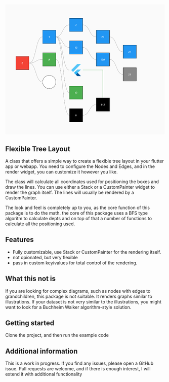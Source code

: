 <!--
This README describes the package. If you publish this package to pub.dev,
this README's contents appear on the landing page for your package.

For information about how to write a good package README, see the guide for
[writing package pages](https://dart.dev/guides/libraries/writing-package-pages).

For general information about developing packages, see the Dart guide for
[creating packages](https://dart.dev/guides/libraries/create-library-packages)
and the Flutter guide for
[developing packages and plugins](https://flutter.dev/developing-packages).
-->



<img src="https://github.com/vento007/flexible_tree_layout/blob/master/doc/images/ftl.png" width="540" >

## Flexible Tree Layout

A class that offers a simple way to create a flexible tree layout in your flutter app or webapp. You need to configure the Nodes and Edges, and in the render widget, you can customize it however you like. 

The class will calculate all coordinates used for positioning the boxes and draw the lines. You can use either a Stack or a CustomPainter widget to render the graph itself. The lines will usually be rendered by a CustomPainter. 

The look and feel is completely up to you, as the core function of this package is to do the math. the core of this package uses a BFS type algoritm to calculate depts and on top of that a number of functions to calculate all the positioning used. 

## Features

- Fully customizable, use Stack or CustomPainter for the rendering itself.
- not opionated, but very flexible
- pass in custom key/values for total control of the rendering.

## What this not is

If you are looking for complex diagrams, such as nodes with edges to grandchildren, this package is not suitable. It renders graphs similar to illustrations. If your dataset is not very similar to the illustrations, you might want to look for a Buchheim Walker algorithm-style solution.



## Getting started

Clone the project, and then run the example code

## Additional information

This is a work in progress. If you find any issues, please open a GitHub issue. Pull requests are welcome, and if there is enough interest, I will extend it with additional functionality